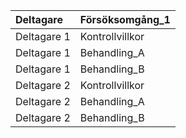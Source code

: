 |Deltagare   |Försöksomgång_1 |
|:-----------|:---------------|
|Deltagare 1 |Kontrollvillkor |
|Deltagare 1 |Behandling_A    |
|Deltagare 1 |Behandling_B    |
|Deltagare 2 |Kontrollvillkor |
|Deltagare 2 |Behandling_A    |
|Deltagare 2 |Behandling_B    |

